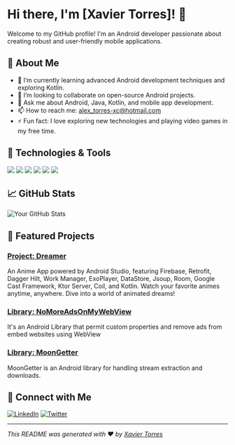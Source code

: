 # Hi there, I'm [Xavier Torres]! 👋

Welcome to my GitHub profile! I'm an Android developer passionate about creating robust and user-friendly mobile applications.

## 🚀 About Me

- 🌱 I’m currently learning advanced Android development techniques and exploring Kotlin.
- 👯 I’m looking to collaborate on open-source Android projects.
- 💬 Ask me about Android, Java, Kotlin, and mobile app development.
- 📫 How to reach me: [alex_torres-xc@hotmail.com](mailto:alex_torres-xc@hotmail.com)
- ⚡ Fun fact: I love exploring new technologies and playing video games in my free time.

## 🔧 Technologies & Tools

![](https://img.shields.io/badge/Code-Java-informational?style=flat&logo=java&logoColor=white&color=2bbc8a)
![](https://img.shields.io/badge/Code-Kotlin-informational?style=flat&logo=kotlin&logoColor=white&color=2bbc8a)
![](https://img.shields.io/badge/IDE-Android%20Studio-informational?style=flat&logo=android-studio&logoColor=white&color=2bbc8a)
![](https://img.shields.io/badge/Version%20Control-Git-informational?style=flat&logo=git&logoColor=white&color=2bbc8a)
![](https://img.shields.io/badge/Platform-Android-informational?style=flat&logo=android&logoColor=white&color=2bbc8a)
![](https://img.shields.io/badge/Database-SQLite-informational?style=flat&logo=sqlite&logoColor=white&color=2bbc8a)

## 📈 GitHub Stats

![Your GitHub Stats](https://github-readme-stats.vercel.app/api?username=darkryh&show_icons=true&hide_border=true&count_private=true&theme=radical)

## 🌟 Featured Projects

### [Project: Dreamer](https://github.com/darkryh/Dreamer)
An Anime App powered by Android Studio, featuring Firebase, Retrofit, Dagger Hilt, Work Manager, ExoPlayer, DataStore, Jsoup, Room, Google Cast Framework, Ktor Server, Coil, and Kotlin. Watch your favorite animes anytime, anywhere. Dive into a world of animated dreams! 

### [Library: NoMoreAdsOnMyWebView](https://github.com/darkryh/NoMoreAdsOnMyWebViewPlayer)
It's an Android Library that permit custom properties and remove ads from embed websites using WebView

### [Library: MoonGetter](https://github.com/darkryh/MoonGetter)
MoonGetter is an Android library for handling stream extraction and downloads.

## 🤝 Connect with Me

[![LinkedIn](https://img.shields.io/badge/LinkedIn-XavierTorres-informational?style=flat&logo=linkedin&logoColor=white&color=2bbc8a)](https://www.linkedin.com/in/xavier-alexander-torres-calderón-632798212/)
[![Twitter](https://img.shields.io/badge/Twitter-@Darkryh-informational?style=flat&logo=twitter&logoColor=white&color=2bbc8a)](https://x.com/Darkryh)

---

*This README was generated with ❤️ by [Xavier Torres](https://github.com/darkryh)*
